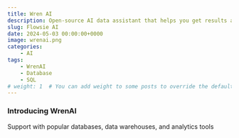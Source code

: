 ```yaml
---
title: Wren AI
description: Open-source AI data assistant that helps you get results and insights faster by asking questions without writing SQL 🐦
slug: Flowsie AI
date: 2024-05-03 00:00:00+0000
image: wrenai.png
categories:
    - AI
tags:
    - WrenAI
    - Database
    - SQL
# weight: 1  # You can add weight to some posts to override the default sorting (date descending)
---
```

### Introducing WrenAI
Support with popular databases, data warehouses, and analytics tools